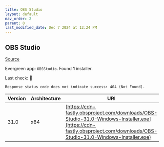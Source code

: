 ```yaml
---
title: OBS Studio
layout: default
nav_order: 2
parent: O
last_modified_date: Dec 7 2024 at 12:24 PM
---
```


## OBS Studio

[Source](https://obsproject.com/)

Evergreen app: `OBSStudio`. Found **1** installer.

Last check: 🔴
```
Response status code does not indicate success: 404 (Not Found).
```

| Version | Architecture | URI                                                                                                                                                                    |
| ------- | ------------ | ---------------------------------------------------------------------------------------------------------------------------------------------------------------------- |
| 31.0    | x64          | [https://cdn-fastly.obsproject.com/downloads/OBS-Studio-31.0-Windows-Installer.exe](https://cdn-fastly.obsproject.com/downloads/OBS-Studio-31.0-Windows-Installer.exe) |
